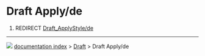 # Draft Apply/de
1.  REDIRECT [Draft_ApplyStyle/de](Draft_ApplyStyle/de.md)



---
![](images/Button_right.svg) [documentation index](../README.md) > [Draft](Draft_Workbench.md) > Draft Apply/de
